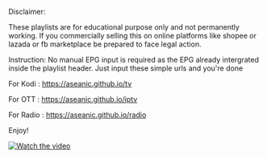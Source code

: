 Disclaimer:

These playlists are for educational purpose only and not permanently working. If you commercially selling this on online platforms like shopee or lazada or fb marketplace be prepared to face legal action.

Instruction:
No manual EPG input is required as the EPG already intergrated inside the playlist header. Just input these simple urls and you're done 

For Kodi : https://aseanic.github.io/tv

For OTT : https://aseanic.github.io/iptv

For Radio : https://aseanic.github.io/radio

Enjoy!

[![Watch the video](https://pictr.com/images/2024/07/23/xxc6wg.jpg)](https://cdntube2.b-cdn.net/mp4/f1ad321fb29d87053d61bbe12a76eaae34695372.mp4)
